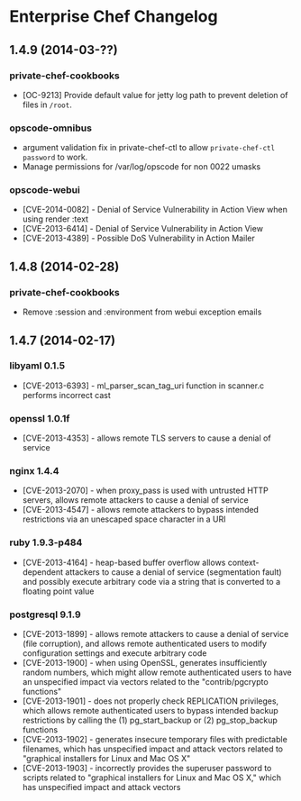 # Enterprise Chef Changelog

## 1.4.9 (2014-03-??)

### private-chef-cookbooks
* [OC-9213] Provide default value for jetty log path to prevent deletion of files in ``/root``.

### opscode-omnibus
* argument validation fix in private-chef-ctl to allow ``private-chef-ctl password`` to work.
* Manage permissions for /var/log/opscode for non 0022 umasks

### opscode-webui
* [CVE-2014-0082] - Denial of Service Vulnerability in Action View when using render :text
* [CVE-2013-6414] - Denial of Service Vulnerability in Action View
* [CVE-2013-4389] - Possible DoS Vulnerability in Action Mailer

## 1.4.8 (2014-02-28)

### private-chef-cookbooks
* Remove :session and :environment from webui exception emails

## 1.4.7 (2014-02-17)

### libyaml 0.1.5
* [CVE-2013-6393] - ml_parser_scan_tag_uri function in scanner.c performs incorrect cast

### openssl 1.0.1f
* [CVE-2013-4353] - allows remote TLS servers to cause a denial of service

### nginx 1.4.4
* [CVE-2013-2070] - when proxy_pass is used with untrusted HTTP servers, allows remote attackers to cause a denial of service
* [CVE-2013-4547] - allows remote attackers to bypass intended restrictions via an unescaped space character in a URI

### ruby 1.9.3-p484
* [CVE-2013-4164] - heap-based buffer overflow allows context-dependent attackers to cause a denial of service (segmentation fault) and possibly execute arbitrary code via a string that is converted to a floating point value

### postgresql 9.1.9
* [CVE-2013-1899] - allows remote attackers to cause a denial of service (file corruption), and allows remote authenticated users to modify configuration settings and execute arbitrary code
* [CVE-2013-1900] - when using OpenSSL, generates insufficiently random numbers, which might allow remote authenticated users to have an unspecified impact via vectors related to the "contrib/pgcrypto functions"
* [CVE-2013-1901] - does not properly check REPLICATION privileges, which allows remote authenticated users to bypass intended backup restrictions by calling the (1) pg_start_backup or (2) pg_stop_backup functions
* [CVE-2013-1902] - generates insecure temporary files with predictable filenames, which has unspecified impact and attack vectors related to "graphical installers for Linux and Mac OS X"
* [CVE-2013-1903] - incorrectly provides the superuser password to scripts related to "graphical installers for Linux and Mac OS X," which has unspecified impact and attack vectors
